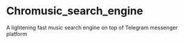 # Chromusic_search_engine
A lightening fast music search engine on top of Telegram messenger platform
